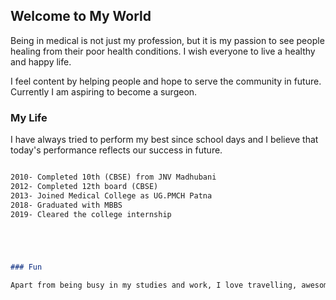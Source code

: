## Welcome to My World

Being in medical is not just my profession, but it is my passion to see people healing from their poor health conditions. I wish everyone to live a healthy and happy life.

I feel content by helping people and hope to serve the community in future. Currently I am aspiring to become a surgeon.

### My Life

I have always tried to perform my best since school days and I believe that today's performance reflects our success in future.

```markdown

2010- Completed 10th (CBSE) from JNV Madhubani
2012- Completed 12th board (CBSE)
2013- Joined Medical College as UG.PMCH Patna
2018- Graduated with MBBS 
2019- Cleared the college internship





### Fun

Apart from being busy in my studies and work, I love travelling, awesome food, and I wish to explore more of them in my life.
